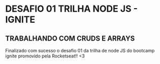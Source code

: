 # DESAFIO 01 TRILHA NODE JS - IGNITE

## TRABALHANDO COM CRUDS E ARRAYS

Finalizado com sucesso o desafio 01 da trilha de node JS do bootcamp ignite promovido pela Rocketseat!! <3